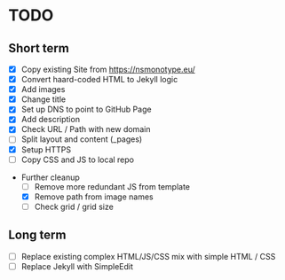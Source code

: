 # TODO

## Short term

- [x] Copy existing Site from https://nsmonotype.eu/
- [x] Convert haard-coded HTML to Jekyll logic
- [x] Add images
- [x] Change title
- [x] Set up DNS to point to GitHub Page
- [x] Add description
- [x] Check URL / Path with new domain
- [ ] Split layout and content (_pages)
- [x] Setup HTTPS
- [ ] Copy CSS and JS to local repo

- Further cleanup
  - [ ] Remove more redundant JS from template
  - [x] Remove path from image names
  - [ ] Check grid / grid size
  
## Long term

- [ ] Replace existing complex HTML/JS/CSS mix with simple HTML / CSS
- [ ] Replace Jekyll with SimpleEdit
